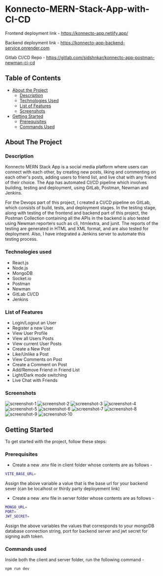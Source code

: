 # Konnecto-MERN-Stack-App-with-CI-CD

Frontend deployment link - https://konnecto-app.netlify.app/

Backend deployment link - https://konnecto-app-backend-service.onrender.com

Gitlab CI/CD Repo - https://gitlab.com/sidshnkar/konnecto-app-postman-newman-ci-cd

<!-- TABLE OF CONTENTS -->
## Table of Contents

* [About the Project](#about-the-project)
  * [Description](#description)
  * [Technologies Used](#technologies-used)
  * [List of Features](#list-of-features)
  * [Screenshots](#screenshots)
* [Getting Started](#getting-started)
  * [Prerequisites](#prerequisites)
  * [Commands Used](#commands-used)



<!-- ABOUT THE PROJECT -->
## About The Project

### Description

Konnecto MERN Stack App is a social media platform where users can connect with each other, by creating new posts, liking and commenting on each other's posts, adding users to friend list, and live chat with any friend of their choice. The App has automated CI/CD pipeline which involves building, testing and deployment, using GitLab, Postman, Newman and Jenkins.

For the Devops part of this project, I created a CI/CD pipeline on GitLab, which consists of build, tests, and deployment stages. In the testing stage, along with testing of the frontend and backend part of this project, the Postman Collection containing all the APIs in the backend is also tested using Newman reporters such as cli, htmlextra, and junit. The reports of the testing are generated in HTML and XML format, and are also tested for deployment. Also, I have integrated a Jenkins server to automate this testing process.

### Technologies used

* React.js
* Node.js
* MongoDB
* Socket.io
* Postman
* Newman
* GitLab CI/CD
* Jenkins

### List of Features

* Login/Logout an User
* Register a new User
* View User Profile
* View all Users Posts
* View current User Posts
* Create a New Post
* Like/Unlike a Post
* View Comments on Post
* Create a Comment on Post
* Add/Remove Friend in Friend List
* Light/Dark mode switching
* Live Chat with Friends


### Screenshots

![screenshot-1](pics/konnecto-app-register.png)
![screenshot-2](pics/konnecto-app-home.png)
![screenshot-3](pics/konnecto-chat.png)
![screenshot-4](pics/gitlab-final-pipeline-working.png)
![screenshot-5](pics/jenkins-newman-konnecto-app-testing-p1.png)
![screenshot-6](pics/jenkins-newman-konnecto-app-testing-p2.png)
![screenshot-7](pics/newman-cli-powershell.png)
![screenshot-8](pics/newman-htmlextra-jenkins.png)
![screenshot-9](pics/newman-htmlextra-jenkins-p2.png)
![screenshot-10](pics/postman_collection_runner_new_deployment_link.png)

<!-- GETTING STARTED -->
## Getting Started

To get started with the project, follow these steps:

### Prerequisites

* Create a new .env file in client folder whose contents are as follows -
```sh
VITE_BASE_URL=
```
Assign the above variable a value that is the base url for your backend sever (can be localhost or thirdy party deployement link)

* Create a new .env file in server folder whose contents are as follows -
```sh
MONGO_URL=
PORT=
JWT_SECRET=
```
Assign the above variables the values that corresponds to your mongoDB database connection string, port for backend server and jwt secret for signing auth token.

### Commands used

Inside both the client and server folder, run the following command - 
```sh
npm run dev
```
